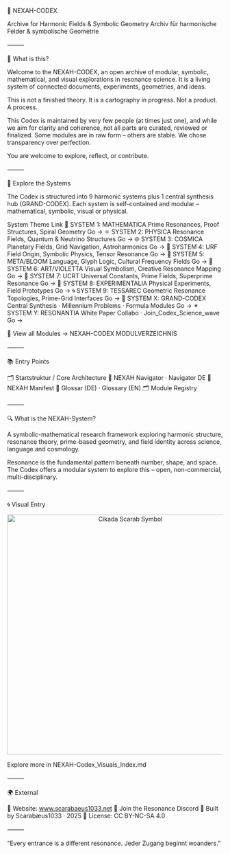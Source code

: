 🌌 NEXAH-CODEX

Archive for Harmonic Fields & Symbolic Geometry
Archiv für harmonische Felder & symbolische Geometrie

⸻

📖 What is this?

Welcome to the NEXAH-CODEX, an open archive of modular, symbolic, mathematical, and visual explorations in resonance science.
It is a living system of connected documents, experiments, geometries, and ideas.

This is not a finished theory. It is a cartography in progress.
Not a product. A process.

This Codex is maintained by very few people (at times just one), and while we aim for clarity and coherence, not all parts are curated, reviewed or finalized. Some modules are in raw form – others are stable. We chose transparency over perfection.

You are welcome to explore, reflect, or contribute.

⸻

🧭 Explore the Systems

The Codex is structured into 9 harmonic systems plus 1 central synthesis hub (GRAND-CODEX).
Each system is self-contained and modular – mathematical, symbolic, visual or physical.

System	Theme	Link
🔷 SYSTEM 1: MATHEMATICA	Prime Resonances, Proof Structures, Spiral Geometry	Go →
⚛ SYSTEM 2: PHYSICA	Resonance Fields, Quantum & Neutrino Structures	Go →
🌐 SYSTEM 3: COSMICA	Planetary Fields, Grid Navigation, Astroharmonics	Go →
🧬 SYSTEM 4: URF	Field Origin, Symbolic Physics, Tensor Resonance	Go →
🌸 SYSTEM 5: META/BLOOM	Language, Glyph Logic, Cultural Frequency Fields	Go →
🎨 SYSTEM 6: ART/VIOLETTA	Visual Symbolism, Creative Resonance Mapping	Go →
🔮 SYSTEM 7: UCRT	Universal Constants, Prime Fields, Superprime Resonance	Go →
🧪 SYSTEM 8: EXPERIMENTALIA	Physical Experiments, Field Prototypes	Go →
🌀 SYSTEM 9: TESSAREC	Geometric Resonance Topologies, Prime-Grid Interfaces	Go →
🧩 SYSTEM X: GRAND-CODEX	Central Synthesis · Millennium Problems · Formula Modules	Go →
✴ SYSTEM Y: RESONANTIA	White Paper Collabo · Join_Codex_Science_wave	Go →

🔗 View all Modules → NEXAH-CODEX MODULVERZEICHNIS

⸻

📚 Entry Points

🗂 Startstruktur / Core Architecture
🧭 NEXAH Navigator · Navigator DE
📘 NEXAH Manifest
📖 Glossar (DE) · Glossary (EN)
🗂 Module Registry

⸻

🔍 What is the NEXAH-System?

A symbolic-mathematical research framework
exploring harmonic structure, resonance theory, prime-based geometry, and field identity
across science, language and cosmology.

Resonance is the fundamental pattern beneath number, shape, and space.
The Codex offers a modular system to explore this – open, non-commercial, multi-disciplinary.

⸻

🌀 Visual Entry

<p align="center">
  <img src="./cikada-scarabaeus.png" width="560" alt="Cikada Scarab Symbol">
</p>


Explore more in NEXAH-Codex_Visuals_Index.md

⸻

🌍 External

🔗 Website: www.scarabaeus1033.net
💬 Join the Resonance Discord
🧭 Built by Scarabæus1033 · 2025
📄 License: CC BY-NC-SA 4.0

⸻

“Every entrance is a different resonance.
Jeder Zugang beginnt woanders.”
